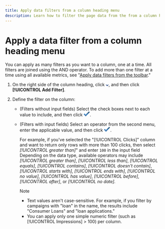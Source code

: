 ```yaml
---
title: Apply data filters from a column heading menu
description: Learn how to filter the page data from the from a column heading menu.
---
```

# Apply a data filter from a column heading menu

You can apply as many filters as you want to a column, one at a time. All filters are joined using the AND operator. To add more than one filter at a time using all available metrics, see "[Apply data filters from the toolbar](column-filter-apply-from-toolbar.md)."

1. On the right side of the column heading, click ![Down arrow](/help/search-social-commerce/assets/arrow-down-dropdown.png "Down arrow"), and then click **[!UICONTROL Add Filter]**.

1. Define the filter on the column:

   * (Filters without input fields) Select the check boxes next to each value to include, and then click ![Update Filter](/help/search-social-commerce/assets/select.png "Update Filter").

   * (Filters with input fields) Select an operator from the second menu, enter the applicable value, and then click ![Update Filter](/help/search-social-commerce/assets/select.png "Update Filter").
   
     For example, if you've selected the "[!UICONTROL Clicks]" column and want to return only rows with more than 100 clicks, then select *[!UICONTROL greater than]*" and enter `100` in the input field Depending on the data type, available operators may include *[!UICONTROL greater than]*, *[!UICONTROL less than]*, *[!UICONTROL equals]*, *[!UICONTROL contains]*, *[!UICONTROL doesn't contain]*, *[!UICONTROL starts with]*, *[!UICONTROL ends with]*, *[!UICONTROL no value]*, *[!UICONTROL has value]*, *[!UICONTROL before]*, *[!UICONTROL after]*, or *[!UICONTROL no date].*
     
     >[!NOTE]
     >
     >* Text values aren't case-sensitive. For example, if you filter by campaigns with "loan" in the name, the results include "Consumer Loans" and "loan applications."
     >* You can apply only one simple numeric filter (such as [!UICONTROL Impressions] \> 100) per column.
